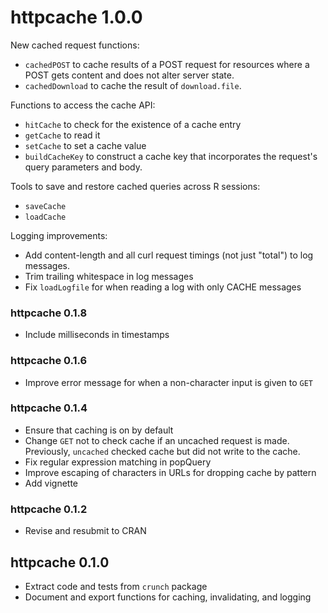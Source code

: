 # httpcache 1.0.0

New cached request functions:

* `cachedPOST` to cache results of a POST request for resources where a POST gets content and does not alter server state.
* `cachedDownload` to cache the result of `download.file`.

Functions to access the cache API:

* `hitCache` to check for the existence of a cache entry
* `getCache` to read it
* `setCache` to set a cache value
* `buildCacheKey` to construct a cache key that incorporates the request's query parameters and body.

Tools to save and restore cached queries across R sessions:

* `saveCache`
* `loadCache`

Logging improvements:

* Add content-length and all curl request timings (not just "total") to log messages.
* Trim trailing whitespace in log messages
* Fix `loadLogfile` for when reading a log with only CACHE messages

### httpcache 0.1.8
* Include milliseconds in timestamps

### httpcache 0.1.6
* Improve error message for when a non-character input is given to `GET`

### httpcache 0.1.4

* Ensure that caching is on by default
* Change `GET` not to check cache if an uncached request is made. Previously, `uncached` checked cache but did not write to the cache.
* Fix regular expression matching in popQuery
* Improve escaping of characters in URLs for dropping cache by pattern
* Add vignette

### httpcache 0.1.2

* Revise and resubmit to CRAN

## httpcache 0.1.0

* Extract code and tests from `crunch` package
* Document and export functions for caching, invalidating, and logging
